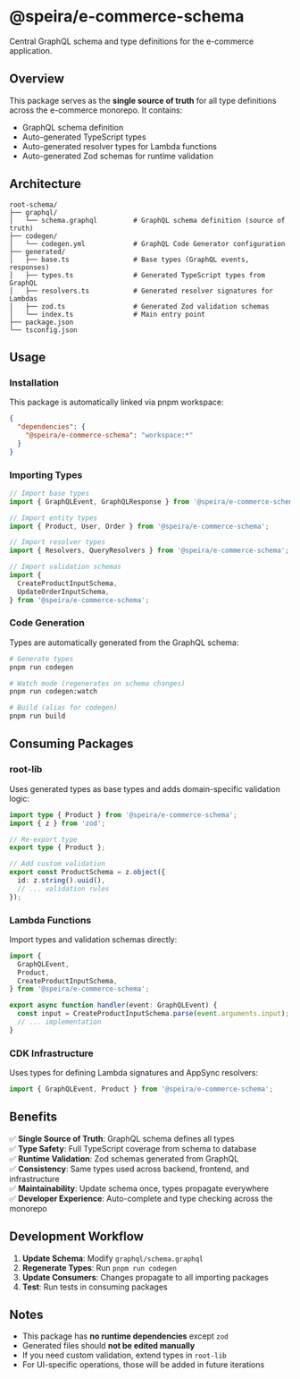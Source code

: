 # @speira/e-commerce-schema

Central GraphQL schema and type definitions for the e-commerce application.

## Overview

This package serves as the **single source of truth** for all type definitions across the e-commerce monorepo. It contains:

- GraphQL schema definition
- Auto-generated TypeScript types
- Auto-generated resolver types for Lambda functions
- Auto-generated Zod schemas for runtime validation

## Architecture

```
root-schema/
├── graphql/
│   └── schema.graphql         # GraphQL schema definition (source of truth)
├── codegen/
│   └── codegen.yml            # GraphQL Code Generator configuration
├── generated/
│   ├── base.ts                # Base types (GraphQL events, responses)
│   ├── types.ts               # Generated TypeScript types from GraphQL
│   ├── resolvers.ts           # Generated resolver signatures for Lambdas
│   ├── zod.ts                 # Generated Zod validation schemas
│   └── index.ts               # Main entry point
├── package.json
└── tsconfig.json
```

## Usage

### Installation

This package is automatically linked via pnpm workspace:

```json
{
  "dependencies": {
    "@speira/e-commerce-schema": "workspace:*"
  }
}
```

### Importing Types

```typescript
// Import base types
import { GraphQLEvent, GraphQLResponse } from '@speira/e-commerce-schema';

// Import entity types
import { Product, User, Order } from '@speira/e-commerce-schema';

// Import resolver types
import { Resolvers, QueryResolvers } from '@speira/e-commerce-schema';

// Import validation schemas
import {
  CreateProductInputSchema,
  UpdateOrderInputSchema,
} from '@speira/e-commerce-schema';
```

### Code Generation

Types are automatically generated from the GraphQL schema:

```bash
# Generate types
pnpm run codegen

# Watch mode (regenerates on schema changes)
pnpm run codegen:watch

# Build (alias for codegen)
pnpm run build
```

## Consuming Packages

### root-lib

Uses generated types as base types and adds domain-specific validation logic:

```typescript
import type { Product } from '@speira/e-commerce-schema';
import { z } from 'zod';

// Re-export type
export type { Product };

// Add custom validation
export const ProductSchema = z.object({
  id: z.string().uuid(),
  // ... validation rules
});
```

### Lambda Functions

Import types and validation schemas directly:

```typescript
import {
  GraphQLEvent,
  Product,
  CreateProductInputSchema,
} from '@speira/e-commerce-schema';

export async function handler(event: GraphQLEvent) {
  const input = CreateProductInputSchema.parse(event.arguments.input);
  // ... implementation
}
```

### CDK Infrastructure

Uses types for defining Lambda signatures and AppSync resolvers:

```typescript
import { GraphQLEvent, Product } from '@speira/e-commerce-schema';
```

## Benefits

✅ **Single Source of Truth**: GraphQL schema defines all types  
✅ **Type Safety**: Full TypeScript coverage from schema to database  
✅ **Runtime Validation**: Zod schemas generated from GraphQL  
✅ **Consistency**: Same types used across backend, frontend, and infrastructure  
✅ **Maintainability**: Update schema once, types propagate everywhere  
✅ **Developer Experience**: Auto-complete and type checking across the monorepo

## Development Workflow

1. **Update Schema**: Modify `graphql/schema.graphql`
2. **Regenerate Types**: Run `pnpm run codegen`
3. **Update Consumers**: Changes propagate to all importing packages
4. **Test**: Run tests in consuming packages

## Notes

- This package has **no runtime dependencies** except `zod`
- Generated files should **not be edited manually**
- If you need custom validation, extend types in `root-lib`
- For UI-specific operations, those will be added in future iterations
